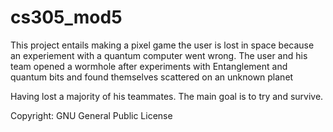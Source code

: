 # cs305_mod5

This project entails making a pixel game the user is lost in space because an experiement with a quantum computer went wrong. 
The user and his team opened a wormhole after experiments with Entanglement and quantum bits and found themselves scattered on an unknown planet 

Having lost a majority of his teammates. The main goal is to try and survive. 



Copyright: GNU General Public License 
